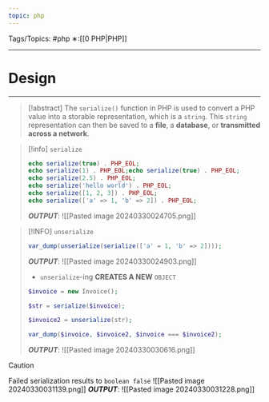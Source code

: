 ```yaml
---
topic: php
---
```



Tags/Topics: #php
∗:[[0 PHP|PHP]]

---
# Design

--- 
> [!abstract]
> The `serialize()` function in PHP is used to convert a PHP value into a storable representation, which is a `string`. 
> This `string` representation can then be saved to a __file__, a __database__, or __transmitted across a network__.

> [!info] `serialize`
> ```php
> echo serialize(true) . PHP_EOL;
> echo serialize(1) . PHP_EOL;echo serialize(true) . PHP_EOL;
> echo serialize(2.5) . PHP_EOL;
> echo serialize('hello world') . PHP_EOL;
> echo serialize([1, 2, 3]) . PHP_EOL;
> echo serialize(['a' => 1, 'b' => 2]) . PHP_EOL;
> ```
> ___OUTPUT___:
> ![[Pasted image 20240330024705.png]]

>[!INFO] `unserialize`
>```php
>var_dump(unserialize(serialize(['a' = 1, 'b' => 2])));
>```
>___OUTPUT___:
>![[Pasted image 20240330024903.png]]
>- `unserialize`-ing __CREATES A NEW__ `OBJECT`
>```PHP
>$invoice = new Invoice();
>
>$str = serialize($invoice);
>
>$invoice2 = unserialize(str);
>
>var_dump($invoice, $invoice2, $invoice === $invoice2);
>```
>___OUTPUT___:
>![[Pasted image 20240330030616.png]]

> [!CAUTION] 
> Failed serialization results to `boolean false`
> ![[Pasted image 20240330031139.png]]
> ___OUTPUT___:
> ![[Pasted image 20240330031228.png]]
